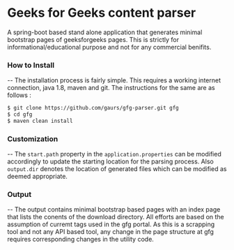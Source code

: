 # Geeks for Geeks content parser

A spring-boot based stand alone application that generates minimal bootstrap pages of geeksforgeeks pages. This is strictly for informational/educational purpose and not for any commercial benifits.

### How to Install
--
The installation process is fairly simple. This requires a working internet connection, java 1.8, maven and git. The instructions for the same are as follows :

```bash
$ git clone https://github.com/gaurs/gfg-parser.git gfg
$ cd gfg
$ maven clean install
```      
### Customization
--
The `start.path` property in the `application.properties` can be modified accordingly to update the starting location for the parsing process. Also `output.dir` denotes the location of generated files which can be modified as deemed appropriate.

### Output
--
The output contains minimal bootstrap based pages with an index page that lists the conents of the download directory. All efforts are based on the assumption of curremt tags used in the gfg portal. As this is a scrapping tool and not any API based tool, any change in the page structure at gfg requires corresponding changes in the utility code.
